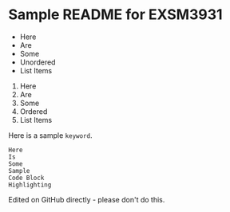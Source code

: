 # Sample README for EXSM3931
- Here
- Are
- Some
- Unordered
- List Items

1. Here
2. Are
3. Some
4. Ordered
5. List Items

Here is a sample `keyword`.

```
Here
Is
Some
Sample
Code Block
Highlighting
```

Edited on GitHub directly - please don't do this.
